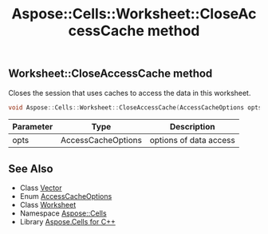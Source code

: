 ﻿---
title: Aspose::Cells::Worksheet::CloseAccessCache method
linktitle: CloseAccessCache
second_title: Aspose.Cells for C++ API Reference
description: 'Aspose::Cells::Worksheet::CloseAccessCache method. Closes the session that uses caches to access the data in this worksheet in C++.'
type: docs
weight: 11900
url: /cpp/aspose.cells/worksheet/closeaccesscache/
---
## Worksheet::CloseAccessCache method


Closes the session that uses caches to access the data in this worksheet.

```cpp
void Aspose::Cells::Worksheet::CloseAccessCache(AccessCacheOptions opts)
```


| Parameter | Type | Description |
| --- | --- | --- |
| opts | AccessCacheOptions | options of data access |

## See Also

* Class [Vector](../../vector/)
* Enum [AccessCacheOptions](../../accesscacheoptions/)
* Class [Worksheet](../)
* Namespace [Aspose::Cells](../../)
* Library [Aspose.Cells for C++](../../../)
